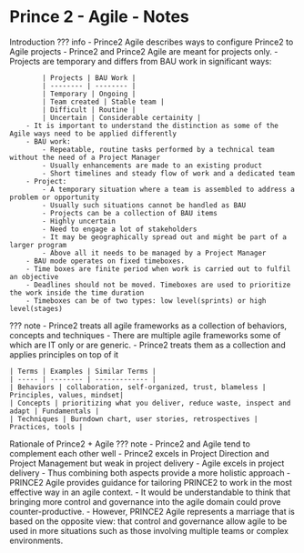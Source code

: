 # Prince 2 - Agile - Notes

Introduction
??? info
    - Prince2 Agile describes ways to configure Prince2 to Agile projects
    - Prince2 and Prince2 Agile are meant for projects only.
        - Projects are temporary and differs from BAU work in significant ways:

            | Projects | BAU Work |
            | -------- | -------- |
            | Temporary | Ongoing |
            | Team created | Stable team |
            | Difficult | Routine |
            | Uncertain | Considerable certainity |
        - It is important to understand the distinction as some of the Agile ways need to be applied differently
        - BAU work:
            - Repeatable, routine tasks performed by a technical team without the need of a Project Manager
            - Usually enhancements are made to an existing product
            - Short timelines and steady flow of work and a dedicated team
        - Project:
            - A temporary situation where a team is assembled to address a problem or opportunity
            - Usually such situations cannot be handled as BAU
            - Projects can be a collection of BAU items
            - Highly uncertain
            - Need to engage a lot of stakeholders
            - It may be geographically spread out and might be part of a larger program
            - Above all it needs to be managed by a Project Manager
        - BAU mode operates on fixed timeboxes.
        - Time boxes are finite period when work is carried out to fulfil an objective
        - Deadlines should not be moved. Timeboxes are used to prioritize the work inside the time duration
        - Timeboxes can be of two types: low level(sprints) or high level(stages)

??? note
    - Prince2 treats all agile frameworks as a collection of behaviors, concepts and techniques
    - There are multiple agile frameworks some of which are IT only or are generic.
    - Prince2 treats them as a collection and applies principles on top of it

    | Terms | Examples | Similar Terms |
    | ----- | -------- | ------------- |
    | Behaviors | collaboration, self-organized, trust, blameless | Principles, values, mindset|
    | Concepts | prioritizing what you deliver, reduce waste, inspect and adapt | Fundamentals |
    | Techniques | Burndown chart, user stories, retrospectives | Practices, tools |

Rationale of Prince2 + Agile
??? note
    - Prince2 and Agile tend to complement each other well
    - Prince2 excels in Project Direction and Project Management but weak in project delivery
    - Agile excels in project delivery
    - Thus combining both aspects provide a more holistic approach
    - PRINCE2 Agile provides guidance for tailoring PRINCE2 to work in the most effective way in an agile context.
    - It would be understandable to think that bringing more control and governance into the agile domain could prove counter-productive.
    - However, PRINCE2 Agile represents a marriage that is based on the opposite view: that control and governance allow agile to be used in more situations such as those involving  multiple teams or complex environments.